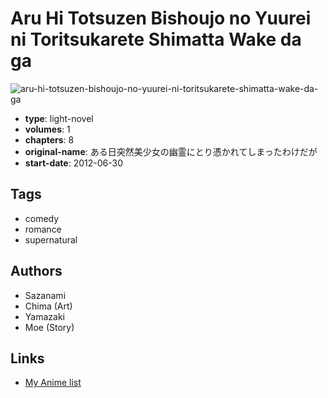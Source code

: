 # Aru Hi Totsuzen Bishoujo no Yuurei ni Toritsukarete Shimatta Wake da ga

![aru-hi-totsuzen-bishoujo-no-yuurei-ni-toritsukarete-shimatta-wake-da-ga](https://cdn.myanimelist.net/images/manga/1/162453.jpg)

-   **type**: light-novel
-   **volumes**: 1
-   **chapters**: 8
-   **original-name**: ある日突然美少女の幽霊にとり憑かれてしまったわけだが
-   **start-date**: 2012-06-30

## Tags

-   comedy
-   romance
-   supernatural

## Authors

-   Sazanami
-   Chima (Art)
-   Yamazaki
-   Moe (Story)

## Links

-   [My Anime list](https://myanimelist.net/manga/92451/Aru_Hi_Totsuzen_Bishoujo_no_Yuurei_ni_Toritsukarete_Shimatta_Wake_da_ga)
